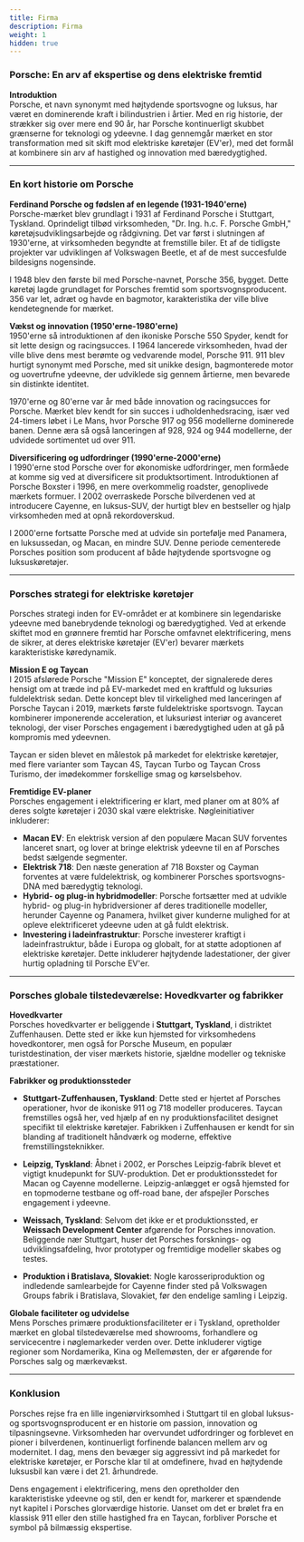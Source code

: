 ```yaml
---
title: Firma
description: Firma
weight: 1
hidden: true
---
```


### Porsche: En arv af ekspertise og dens elektriske fremtid

**Introduktion**  
Porsche, et navn synonymt med højtydende sportsvogne og luksus, har været en dominerende kraft i bilindustrien i årtier. Med en rig historie, der strækker sig over mere end 90 år, har Porsche kontinuerligt skubbet grænserne for teknologi og ydeevne. I dag gennemgår mærket en stor transformation med sit skift mod elektriske køretøjer (EV'er), med det formål at kombinere sin arv af hastighed og innovation med bæredygtighed.

---

### En kort historie om Porsche

**Ferdinand Porsche og fødslen af en legende (1931-1940'erne)**  
Porsche-mærket blev grundlagt i 1931 af Ferdinand Porsche i Stuttgart, Tyskland. Oprindeligt tilbød virksomheden, "Dr. Ing. h.c. F. Porsche GmbH," køretøjsudviklingsarbejde og rådgivning. Det var først i slutningen af 1930'erne, at virksomheden begyndte at fremstille biler. Et af de tidligste projekter var udviklingen af Volkswagen Beetle, et af de mest succesfulde bildesigns nogensinde.

I 1948 blev den første bil med Porsche-navnet, Porsche 356, bygget. Dette køretøj lagde grundlaget for Porsches fremtid som sportsvognsproducent. 356 var let, adræt og havde en bagmotor, karakteristika der ville blive kendetegnende for mærket.

**Vækst og innovation (1950'erne-1980'erne)**  
1950'erne så introduktionen af den ikoniske Porsche 550 Spyder, kendt for sit lette design og racingsucces. I 1964 lancerede virksomheden, hvad der ville blive dens mest berømte og vedvarende model, Porsche 911. 911 blev hurtigt synonymt med Porsche, med sit unikke design, bagmonterede motor og uovertrufne ydeevne, der udviklede sig gennem årtierne, men bevarede sin distinkte identitet.

1970'erne og 80'erne var år med både innovation og racingsucces for Porsche. Mærket blev kendt for sin succes i udholdenhedsracing, især ved 24-timers løbet i Le Mans, hvor Porsche 917 og 956 modellerne dominerede banen. Denne æra så også lanceringen af 928, 924 og 944 modellerne, der udvidede sortimentet ud over 911.

**Diversificering og udfordringer (1990'erne-2000'erne)**  
I 1990'erne stod Porsche over for økonomiske udfordringer, men formåede at komme sig ved at diversificere sit produktsortiment. Introduktionen af Porsche Boxster i 1996, en mere overkommelig roadster, genoplivede mærkets formuer. I 2002 overraskede Porsche bilverdenen ved at introducere Cayenne, en luksus-SUV, der hurtigt blev en bestseller og hjalp virksomheden med at opnå rekordoverskud.

I 2000'erne fortsatte Porsche med at udvide sin portefølje med Panamera, en luksussedan, og Macan, en mindre SUV. Denne periode cementerede Porsches position som producent af både højtydende sportsvogne og luksuskøretøjer.

---

### Porsches strategi for elektriske køretøjer

Porsches strategi inden for EV-området er at kombinere sin legendariske ydeevne med banebrydende teknologi og bæredygtighed. Ved at erkende skiftet mod en grønnere fremtid har Porsche omfavnet elektrificering, mens de sikrer, at deres elektriske køretøjer (EV'er) bevarer mærkets karakteristiske køredynamik.

**Mission E og Taycan**  
I 2015 afslørede Porsche "Mission E" konceptet, der signalerede deres hensigt om at træde ind på EV-markedet med en kraftfuld og luksuriøs fuldelektrisk sedan. Dette koncept blev til virkelighed med lanceringen af Porsche Taycan i 2019, mærkets første fuldelektriske sportsvogn. Taycan kombinerer imponerende acceleration, et luksuriøst interiør og avanceret teknologi, der viser Porsches engagement i bæredygtighed uden at gå på kompromis med ydeevnen.

Taycan er siden blevet en målestok på markedet for elektriske køretøjer, med flere varianter som Taycan 4S, Taycan Turbo og Taycan Cross Turismo, der imødekommer forskellige smag og kørselsbehov.

**Fremtidige EV-planer**  
Porsches engagement i elektrificering er klart, med planer om at 80% af deres solgte køretøjer i 2030 skal være elektriske. Nøgleinitiativer inkluderer:

- **Macan EV**: En elektrisk version af den populære Macan SUV forventes lanceret snart, og lover at bringe elektrisk ydeevne til en af Porsches bedst sælgende segmenter.
- **Elektrisk 718**: Den næste generation af 718 Boxster og Cayman forventes at være fuldelektrisk, og kombinerer Porsches sportsvogns-DNA med bæredygtig teknologi.
- **Hybrid- og plug-in hybridmodeller**: Porsche fortsætter med at udvikle hybrid- og plug-in hybridversioner af deres traditionelle modeller, herunder Cayenne og Panamera, hvilket giver kunderne mulighed for at opleve elektrificeret ydeevne uden at gå fuldt elektrisk.
- **Investering i ladeinfrastruktur**: Porsche investerer kraftigt i ladeinfrastruktur, både i Europa og globalt, for at støtte adoptionen af elektriske køretøjer. Dette inkluderer højtydende ladestationer, der giver hurtig opladning til Porsche EV'er.

---

### Porsches globale tilstedeværelse: Hovedkvarter og fabrikker

**Hovedkvarter**  
Porsches hovedkvarter er beliggende i **Stuttgart, Tyskland**, i distriktet Zuffenhausen. Dette sted er ikke kun hjemsted for virksomhedens hovedkontorer, men også for Porsche Museum, en populær turistdestination, der viser mærkets historie, sjældne modeller og tekniske præstationer.

**Fabrikker og produktionssteder**  

- **Stuttgart-Zuffenhausen, Tyskland**: Dette sted er hjertet af Porsches operationer, hvor de ikoniske 911 og 718 modeller produceres. Taycan fremstilles også her, ved hjælp af en ny produktionsfacilitet designet specifikt til elektriske køretøjer. Fabrikken i Zuffenhausen er kendt for sin blanding af traditionelt håndværk og moderne, effektive fremstillingsteknikker.
  
- **Leipzig, Tyskland**: Åbnet i 2002, er Porsches Leipzig-fabrik blevet et vigtigt knudepunkt for SUV-produktion. Det er produktionsstedet for Macan og Cayenne modellerne. Leipzig-anlægget er også hjemsted for en topmoderne testbane og off-road bane, der afspejler Porsches engagement i ydeevne.

- **Weissach, Tyskland**: Selvom det ikke er et produktionssted, er **Weissach Development Center** afgørende for Porsches innovation. Beliggende nær Stuttgart, huser det Porsches forsknings- og udviklingsafdeling, hvor prototyper og fremtidige modeller skabes og testes.

- **Produktion i Bratislava, Slovakiet**: Nogle karosseriproduktion og indledende samlearbejde for Cayenne finder sted på Volkswagen Groups fabrik i Bratislava, Slovakiet, før den endelige samling i Leipzig.

**Globale faciliteter og udvidelse**  
Mens Porsches primære produktionsfaciliteter er i Tyskland, opretholder mærket en global tilstedeværelse med showrooms, forhandlere og servicecentre i nøglemarkeder verden over. Dette inkluderer vigtige regioner som Nordamerika, Kina og Mellemøsten, der er afgørende for Porsches salg og mærkevækst.

---

### Konklusion

Porsches rejse fra en lille ingeniørvirksomhed i Stuttgart til en global luksus- og sportsvognsproducent er en historie om passion, innovation og tilpasningsevne. Virksomheden har overvundet udfordringer og forblevet en pioner i bilverdenen, kontinuerligt forfinende balancen mellem arv og modernitet. I dag, mens den bevæger sig aggressivt ind på markedet for elektriske køretøjer, er Porsche klar til at omdefinere, hvad en højtydende luksusbil kan være i det 21. århundrede.

Dens engagement i elektrificering, mens den opretholder den karakteristiske ydeevne og stil, den er kendt for, markerer et spændende nyt kapitel i Porsches glorværdige historie. Uanset om det er brølet fra en klassisk 911 eller den stille hastighed fra en Taycan, forbliver Porsche et symbol på bilmæssig ekspertise.